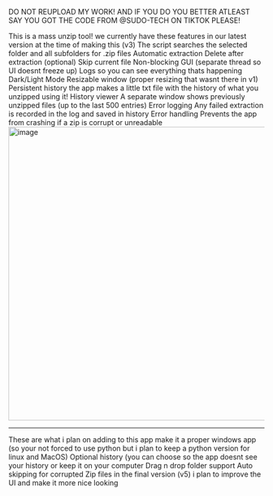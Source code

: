 DO NOT REUPLOAD MY WORK! AND IF YOU DO YOU BETTER ATLEAST SAY YOU GOT THE CODE FROM @SUDO-TECH ON TIKTOK PLEASE!

This is a mass unzip tool! we currently have these features in our latest version at the time of making this (v3)
The script searches the selected folder and all subfolders for .zip files
Automatic extraction
Delete after extraction (optional)
Skip current file
Non-blocking GUI (separate thread so UI doesnt freeze up)
Logs so you can see everything thats happening
Dark/Light Mode
Resizable window (proper resizing that wasnt there in v1)
Persistent history the app makes a little txt file with the history of what you unzipped using it!
History viewer A separate window shows previously unzipped files (up to the last 500 entries)
Error logging Any failed extraction is recorded in the log and saved in history
Error handling Prevents the app from crashing if a zip is corrupt or unreadable
<img width="655" height="578" alt="image" src="https://github.com/user-attachments/assets/e6e62bae-8c79-4bca-9fa7-1d08a80e2411" />

________________________________________________________________________________
These are what i plan on adding to this app 
make it a proper windows app (so your not forced to use python but i plan to keep a python version for linux and MacOS)
Optional history (you can choose so the app doesnt see your history or keep it on your computer
Drag n drop folder support 
Auto skipping for corrupted Zip files
in the final version (v5) i plan to improve the UI and make it more nice looking
